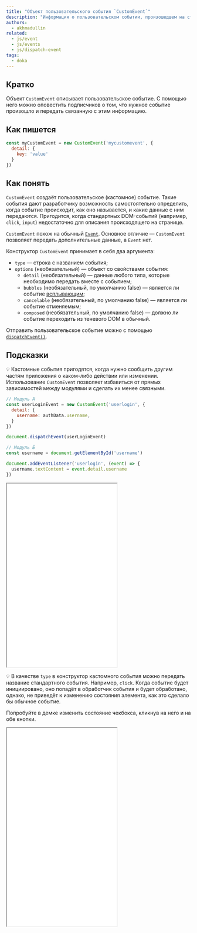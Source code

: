 ```yaml
---
title: "Объект пользовательского события `CustomEvent`"
description: "Информация о пользовательском событии, произошедшем на странице."
authors:
  - akhmadullin
related:
  - js/event
  - js/events
  - js/dispatch-event
tags:
  - doka
---
```


## Кратко

Объект `CustomEvent` описывает пользовательское событие. С помощью него можно оповестить подписчиков о том, что нужное событие произошло и передать связанную с этим информацию.

## Как пишется

```javascript
const myCustomEvent = new CustomEvent('mycustomevent', {
  detail: {
    key: 'value'
  }
})
```

## Как понять

`CustomEvent` создаёт пользовательское (кастомное) событие. Такие события дают разработчику возможность самостоятельно определить, когда событие происходит, как оно называется, и какие данные с ним передаются. Пригодится, когда стандартных DOM-событий (например, `click`, `input`) недостаточно для описания происходящего на странице.

`CustomEvent` похож на обычный [`Event`](/js/event/). Основное отличие — `CustomEvent` позволяет передать дополнительные данные, а `Event` нет.

Конструктор `CustomEvent` принимает в себя два аргумента:

- `type` — строка с названием события;
- `options` (необязательный) — объект со свойствами события:
  - `detail` (необязательный) — данные любого типа, которые необходимо передать вместе с событием;
  - `bubbles` (необязательный, по умолчанию false) — является ли событие [всплывающим](/js/events/#vsplytie-sobytiy);
  - `cancelable` (необязательный, по умолчанию false) — является ли событие отменяемым;
  - `composed` (необязательный, по умолчанию false) — должно ли событие переходить из теневого DOM в обычный.

Отправить пользовательское событие можно с помощью [`dispatchEvent()`](/js/dispatch-event/).

## Подсказки

💡 Кастомные события пригодятся, когда нужно сообщить другим частям приложения о каком-либо действии или изменении. Использование `CustomEvent` позволяет избавиться от прямых зависимостей между модулями и сделать их менее связными.

```javascript
// Модуль А
const userLoginEvent = new CustomEvent('userlogin', {
  detail: {
    username: authData.username,
  }
})

document.dispatchEvent(userLoginEvent)

// Модуль Б
const username = document.getElementById('username')

document.addEventListener('userlogin', (event) => {
  username.textContent = event.detail.username
})
```

<iframe title="Сообщаем об авторизации пользователя с помощью CustomEvent" src="demos/user-login/" height="500"></iframe>

💡 В качестве `type` в конструктор кастомного события можно передать название стандартного события. Например, `click`. Когда событие будет инициировано, оно попадёт в обработчик события и будет обработано, однако, не приведёт к изменению состояния элемента, как это сделало бы обычное событие.

Попробуйте в демке изменить состояние чекбокса, кликнув на него и на обе кнопки.

<iframe title="Сравнение new MouseEvent('click') с new CustomEvent('click')" src="demos/event-vs-custom-event/" height="540"></iframe>
